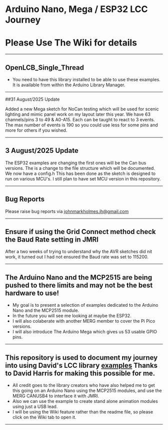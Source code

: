# Arduino Nano, Mega / ESP32 LCC Journey

# Please Use The Wiki for details

----

## OpenLCB_Single_Thread

- You need to have this library installed to be able to use these examples. It is available from within the Arduino Library Manager.

----

##31 August/2025 Update

Added a new Mega sketch for NoCan testing which will be used for scenic lighting and mimic panel work on my layout later this year. We have 63 channels/pins 3 to 49 & A0-A15. Each can be taught to react to 3 events. The max number of events is 190 so you could use less for some pins and more for others if you wished.

----

## 3 August/2025 Update

The ESP32 examples are changing the first ones will be the Can bus versions. The is a change to the file structure which will be documented. We now have a config.h This has been done as the sketch is designed to run on various MCU's. I still plan to have set MCU version in this repository.

----


## Bug Reports 

Please raise bug reports via johnmarkholmes.jh@gmail.com

----


## Ensure if using the Grid Connect method check the Baud Rate setting in JMRI

After a two weeks of trying to understand why the AVR sketches did nit work, it turned out I had not ensured the Baud rate was set to 115200.

----


## The Arduino Nano and the MCP2515 are being pushed to there limits and may not be the best hardware to use!

- My goal is to present a selection of examples dedicated to the Arduino Nano and the MCP2515 module.
- In the future you will see me looking at maybe the ESP32.
- I will also colaberate with another MERG member to cover the Pi Pico versions.
- I will also introduce The Arduino Mega which gives us 53 usable GPIO pins.

----

## This repository is used to document my journey into using David's LCC library [examples](https://github.com/openlcb/OpenLCB_Single_Thread) Thanks to David Harris for making this possible for me.

- All credit goes to the library creators who have also helped me to get this going on an Arduino Nano using the MCP2515 modules, and use the MERG CANUSB4 to interface it with JMRI.
- Also we can use the example to create stand alone animation modules using just a USB lead.
- I will be using the Wiki feature rather than the readme file, so please click on the Wiki tab to open it.

----





